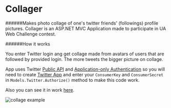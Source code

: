 # Collager
######Makes photo collage of one's twitter friends' (followings) profile pictures.
Collager is an ASP.NET MVC Application made to participate in UA Web Challenge contest.

######How it works

You enter Twitter login ang get collage made from avatars of users that are followed by provided login. 
The more tweets the bigger picture on collage.

App uses Twitter [Public API](https://dev.twitter.com/rest/public) and 
[Application-only Authentication](https://dev.twitter.com/oauth/application-only) 
so you will need to create [Twitter App](https://apps.twitter.com/) and enter your `ConsumerKey` and `ConsumerSecret` 
in `Models.Twitter.Authorize()` method to make this code work.

Also you can see it in work [here](http://collager.azurewebsites.net/).

![collage example](http://oi62.tinypic.com/xm1ys0.jpg "collage example")
